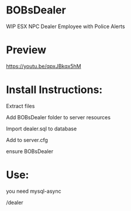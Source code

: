 # BOBsDealer

 WIP ESX NPC Dealer Employee with Police Alerts
 
# Preview

https://youtu.be/qpxJBkqx5hM

# Install Instructions:
Extract files

Add BOBsDealer folder to server resources

Import dealer.sql to database

Add to server.cfg

ensure BOBsDealer

# Use:

you need mysql-async

/dealer

